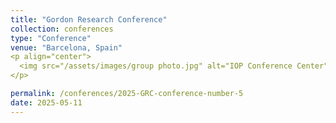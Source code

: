 ```yaml
---
title: "Gordon Research Conference"
collection: conferences
type: "Conference"
venue: "Barcelona, Spain"
<p align="center">
  <img src="/assets/images/group photo.jpg" alt="IOP Conference Center" width="600">
</p>

permalink: /conferences/2025-GRC-conference-number-5
date: 2025-05-11
---
```

